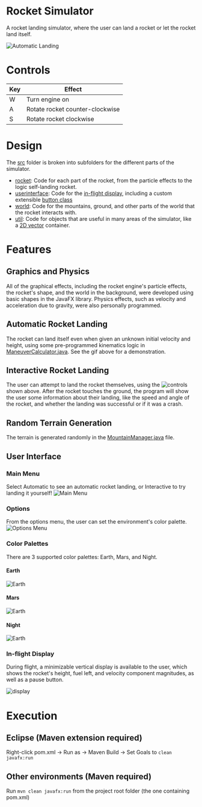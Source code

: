# Rocket Simulator
A rocket landing simulator, where the user can land a rocket or let the rocket land itself.

![Automatic Landing](img/automatic-landing.gif)

# Controls
|Key|Effect|
| ---- | ---- |
| W | Turn engine on |
| A | Rotate rocket counter-clockwise |
| S | Rotate rocket clockwise | 

# Design
The [src](src/) folder is broken into subfolders for the different parts of the simulator. 

- [rocket](src/rocket/): Code for each part of the rocket, from the particle effects to the logic self-landing rocket.
- [userinterface](src/userinterface/): Code for the [in-flight display](#in-flight-display), including a custom extensible [button class](src/userinterface/CustomButton.java)
- [world](src/world/): Code for the mountains, ground, and other parts of the world that the rocket interacts with.
- [util](src/util/): Code for objects that are useful in many areas of the simulator, like a [2D vector](src/util/Vector2D.java) container.

# Features
## Graphics and Physics
All of the graphical effects, including the rocket engine's particle effects, the rocket's shape, and the world in the background, were developed using basic shapes in the JavaFX library. Physics effects, such as velocity and acceleration due to gravity, were also personally programmed.
## Automatic Rocket Landing
The rocket can land itself even when given an unknown initial velocity and height, using some pre-programmed kinematics logic in [ManeuverCalculator.java](src/rocket/ManeuverCalculator.java). See the gif above for a demonstration.
## Interactive Rocket Landing
The user can attempt to land the rocket themselves, using the ![controls](#controls) shown above. After the rocket touches the ground, the program will show the user some information about their landing, like the speed and angle of the rocket, and whether the landing was successful or if it was a crash.
## Random Terrain Generation
The terrain is generated randomly in the [MountainManager.java](src/world/MountainManager.java) file. 
## User Interface
### Main Menu
Select Automatic to see an automatic rocket landing, or Interactive to try landing it yourself!
![Main Menu](img/main-menu.png)
### Options
From the options menu, the user can set the environment's color palette.
![Options Menu](img/options-menu.png)
### Color Palettes
There are 3 supported color palettes: Earth, Mars, and Night.
#### Earth
![Earth](img/earth-palette.png)
#### Mars
![Earth](img/mars-palette.png)
#### Night
![Earth](img/night-palette.png)
### In-flight Display
During flight, a minimizable vertical display is available to the user, which shows the rocket's height, fuel left, and velocity component magnitudes, as well as a pause button.

![display](img/display.png)

# Execution

## Eclipse (Maven extension required)
Right-click pom.xml -> Run as -> Maven Build -> Set Goals to `clean javafx:run`

## Other environments (Maven required)
Run `mvn clean javafx:run` from the project root folder (the one containing pom.xml)
